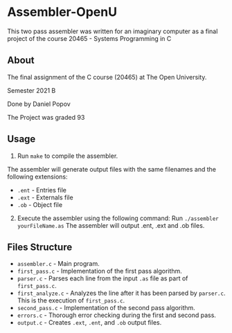 # Assembler-OpenU
This two pass assembler was written for an imaginary computer as a final project of the course 20465 - Systems Programming in C

## About

The final assignment of the C course (20465) at The Open University.

Semester 2021 B

Done by Daniel Popov

The Project was graded 93

## Usage

1. Run `make` to compile the assembler.
   
The assembler will generate output files with the same filenames and the following extensions:
- `.ent` - Entries file
- `.ext` - Externals file
- `.ob` - Object file              
2. Execute the assembler using the following command:
Run `./assembler yourFileName.as`
The assembler will output .ent, .ext and .ob files.
  
## Files Structure
- `assembler.c` - Main program.
- `first_pass.c` - Implementation of the first pass algorithm.
- `parser.c` - Parses each line from the input `.as` file as part of `first_pass.c`.
- `first_analyze.c` - Analyzes the line after it has been parsed by `parser.c`. This is the execution of `first_pass.c`.
- `second_pass.c` - Implementation of the second pass algorithm.
- `errors.c` - Thorough error checking during the first and second pass.
- `output.c` - Creates `.ext`, `.ent`, and `.ob` output files.


